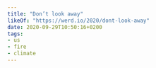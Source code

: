 ```yaml
---
title: "Don’t look away"
likeOf: "https://werd.io/2020/dont-look-away"
date: 2020-09-29T10:50:16+0200
tags:
- us
- fire
- climate
---
```

